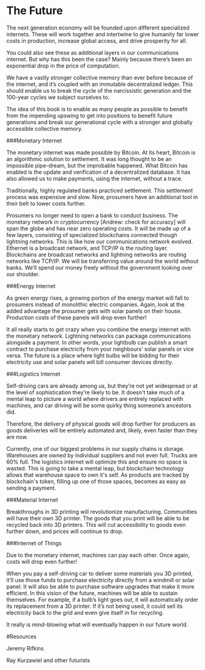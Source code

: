 ﻿# The Future

The next generation economy will be founded upon different specialized internets. These will work together and intertwine to give humanity far lower costs in production, increase global access, and drive prosperity for all.

You could also see these as additional layers in our communications internet. But why has this been the case? Mainly because there’s been an exponential drop in the price of computation.

We have a vastly stronger collective memory than ever before because of the internet, and it’s coupled with an immutable decentralized ledger. This should enable us to break the cycle of the narcissistic generation and the 100-year cycles we subject ourselves to. 

The idea of this book is to enable as many people as possible to benefit from the impending upswing to get into positions to benefit future generations and break our generational cycle with a stronger and globally accessible collective memory.


###Monetary Internet

The monetary internet was made possible by Bitcoin. At its heart, Bitcoin is an algorithmic solution to settlement. It was long thought to be an impossible pipe-dream, but the improbable happened. What Bitcoin has enabled is the update and verification of a decentralized database. It has also allowed us to make payments, using the internet, without a trace.

Traditionally, highly regulated banks practiced settlement. This settlement process was expensive and slow. Now, prosumers have an additional tool in their belt to lower costs further. 

Prosumers no longer need to open a bank to conduct business. The monetary network in cryptocurrency [Andrew: check for accuracy] will span the globe and has near zero operating costs. It will be made up of a few layers, consisting of specialized blockchains connected though lightning networks. This is like how our communications network evolved. Ethernet is a broadcast network, and TCP/IP is the routing layer. Blockchains are broadcast networks and lightning networks are routing networks like TCP/IP. We will be transferring value around the world without banks. We’ll spend our money freely without the government looking over our shoulder.

###Energy Internet

As green energy rises, a growing portion of the energy market will fall to prosumers instead of monolithic electric companies. Again, look at the added advantage the prosumer gets with solar panels on their house. Production costs of these panels will drop even further! 

It all really starts to get crazy when you combine the energy internet with the monetary network. Lightning networks can package communications alongside a payment. In other words, your lightbulb can publish a smart contract to purchase electricity from your neighbours’ solar panels or vice versa. The future is a place where light bulbs will be bidding for their electricity use and solar panels will bill consumer devices directly.

###Logistics Internet

Self-driving cars are already among us, but they’re not yet widespread or at the level of sophistication they’re likely to be. It doesn't take much of a mental leap to picture a world where drivers are entirely replaced with machines, and car driving will be some quirky thing someone’s ancestors did. 

Therefore, the delivery of physical goods will drop further for producers as goods deliveries will be entirely automated and, likely, even faster than they are now.  

Currently, one of our biggest problems in our supply chains is storage. 
Warehouses are owned by individual suppliers and not even full. 
Trucks are 60% full. The logistics internet will optimize this and ensure no space is wasted.
This is going to take a mental leap, but blockchain technology allows that warehouse space to 
own it's self. As products are tracked by blockchain's token, filling up one of those spaces,
becomes as easy as sending a payment.

###Material Internet

Breakthroughs in 3D printing will revolutionize manufacturing. Communities will have their own 3D printer. The goods that you print will be able to be recycled back into 3D printers. This will cut accessibility to goods even further down, and prices will continue to drop. 

###Internet of Things

Due to the monetary internet, machines can pay each other. Once again, costs will drop even further!

When you pay a self-driving car to deliver some materials you 3D printed, it’ll use those funds to purchase electricity directly from a windmill or solar panel. It will also be able to purchase software upgrades that make it more efficient. In this vision of the future, machines will be able to sustain themselves. For example, if a bulb’s light goes out, it will automatically order its replacement from a 3D printer. If it’s not being used, it could sell its electricity back to the grid and even give itself in for recycling. 

It really is mind-blowing what will eventually happen in our future world. 

#Resources

Jeremy Rifkins

Ray Kurzawiel and other futurists
